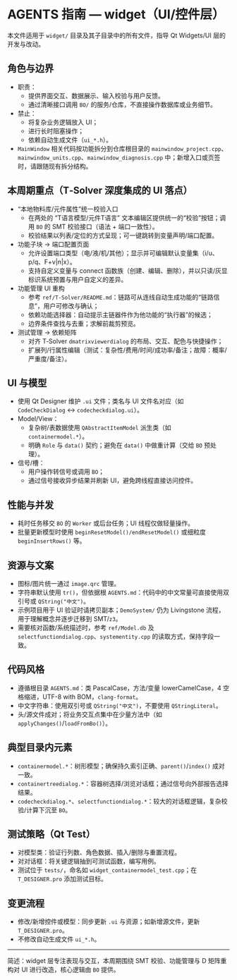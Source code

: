 # AGENTS 指南 — widget（UI/控件层）

本文件适用于 `widget/` 目录及其子目录中的所有文件，指导 Qt Widgets/UI 层的开发与改动。

## 角色与边界
- 职责：
  - 提供界面交互、数据展示、输入校验与用户反馈。
  - 通过清晰接口调用 `BO/` 的服务/仓库，不直接操作数据库或业务细节。
- 禁止：
  - 将复杂业务逻辑放入 UI；
  - 进行长时阻塞操作；
  - 依赖自动生成文件（`ui_*.h`）。
- `MainWindow` 相关代码按功能拆分到仓库根目录的 `mainwindow_project.cpp`、`mainwindow_units.cpp`、`mainwindow_diagnosis.cpp` 中；新增入口或页签时，请跟随现有拆分结构。

## 本周期重点（T‑Solver 深度集成的 UI 落点）
- “本地物料库/元件属性”统一校验入口
  - 在两处的 “T语言模型/元件T语言” 文本编辑区提供统一的“校验”按钮；调用 `BO` 的 SMT 校验接口（语法 + 端口一致性）。
  - 校验结果以列表/定位的方式呈现；可一键跳转到变量声明/端口配置。
- 功能子块 → 端口配置页面
  - 允许设置端口类型（电/液/机/其他）；显示并可编辑默认变量集（i/u、p/q、F+v|n|x）。
  - 支持自定义变量与 connect 函数族（创建、编辑、删除），并以只读/灰显标识系统预置与用户自定义的差异。
- 功能管理 UI 重构
  - 参考 `ref/T-Solver/README.md`：链路可从连线自动生成功能的“链路信息”，用户可修改与确认；
  - 依赖功能选择器：自动提示主链器件作为他功能的“执行器”的候选；
  - 边界条件查找与去重；求解前裁剪预览。
- 测试管理 → 依赖矩阵
  - 对齐 T‑Solver `dmatrixviewerdialog` 的布局、交互、配色与快捷操作；
  - 扩展列/行属性编辑（测试：复杂性/费用/时间/成功率/备注；故障：概率/严重度/备注）。

## UI 与模型
- 使用 Qt Designer 维护 `.ui` 文件；类名与 UI 文件名对应（如 `CodeCheckDialog` ↔ `codecheckdialog.ui`）。
- Model/View：
  - 复杂树/表数据使用 `QAbstractItemModel` 派生类（如 `containermodel.*`）。
  - 明确 `Role` 与 `data()` 契约；避免在 `data()` 中做重计算（交给 `BO` 预处理）。
- 信号/槽：
  - 用户操作转信号或调用 `BO`；
  - 通过信号接收异步结果并刷新 UI，避免跨线程直接访问控件。

## 性能与并发
- 耗时任务移交 `BO` 的 `Worker` 或后台任务；UI 线程仅做轻量操作。
- 批量更新模型时使用 `beginResetModel()/endResetModel()` 或细粒度 `beginInsertRows()` 等。

## 资源与文案
- 图标/图片统一通过 `image.qrc` 管理。
- 字符串默认使用 `tr()`，但依据根 `AGENTS.md`：代码中的中文常量可直接使用双引号或 `QString("中文")`。
- 示例项目用于 UI 验证时请拷贝副本；`DemoSystem/` 仍为 Livingstone 流程，用于理解概念并逐步迁移到 SMT/`z3`。
- 需要核对函数/系统描述时，参考 `ref/Model.db` 及 `selectfunctiondialog.cpp`、`systementity.cpp` 的读取方式，保持字段一致。

## 代码风格
- 遵循根目录 `AGENTS.md`：类 PascalCase，方法/变量 lowerCamelCase，4 空格缩进，UTF-8 with BOM，`clang-format`。
- 中文字符串：使用双引号或 `QString("中文")`，不要使用 `QStringLiteral`。
- 头/源文件成对；将业务交互点集中在少量方法中（如 `applyChanges()`/`loadFromBo()`）。

## 典型目录内元素
- `containermodel.*`：树形模型；确保持久索引正确、`parent()`/`index()` 成对一致。
- `containertreedialog.*`：容器树选择/浏览对话框；通过信号向外部报告选择结果。
- `codecheckdialog.*`、`selectfunctiondialog.*`：较大的对话框逻辑，复杂校验/计算下沉至 `BO`。

## 测试策略（Qt Test）
- 对模型类：验证行列数、角色数据、插入/删除与重置流程。
- 对对话框：将关键逻辑抽到可测试函数，编写用例。
- 测试位于 `tests/`，命名如 `widget_containermodel_test.cpp`；在 `T_DESIGNER.pro` 添加测试目标。

## 变更流程
- 修改/新增控件或模型：同步更新 `.ui` 与资源；如新增源文件，更新 `T_DESIGNER.pro`。
- 不修改自动生成文件 `ui_*.h`。

---
简述：widget 层专注表现与交互，本周期围绕 SMT 校验、功能管理与 D 矩阵重构对 UI 进行改造，核心逻辑由 `BO` 提供。
